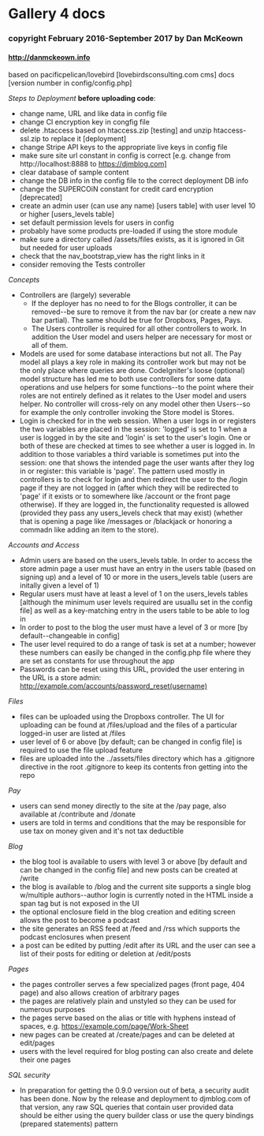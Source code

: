 # Gallery 4 docs

### copyright February 2016-September 2017 by Dan McKeown

#### http://danmckeown.info

based on pacificpelican/lovebird [lovebirdsconsulting.com cms] docs
[version number in config/config.php]

*Steps to Deployment*
**before uploading code**:
- change name, URL and like data in config file
- change CI encryption key in congfig file
- delete .htaccess based on htaccess.zip [testing] and unzip htaccess-ssl.zip to replace it [deployment]
- change Stripe API keys to the appropriate live keys in config file
- make sure site url constant in config is correct [e.g. change from http://localhost:8888 to https://djmblog.com]
- clear database of sample content
- change the DB info in the config file to the correct deployment DB info
- change the SUPERCOiN constant for credit card encryption [deprecated]
- create an admin user (can use any name) [users table] with user level 10 or higher [users_levels table]
- set default permission levels for users in config
- probably have some products pre-loaded if using the store module
- make sure a directory called /assets/files exists, as it is ignored in Git but needed for user uploads
- check that the nav_bootstrap_view has the right links in it
- consider removing the Tests controller

*Concepts*
- Controllers are (largely) severable
	* If the deployer has no need to for the Blogs controller, it can be removed--be sure to remove it from the nav bar (or create a new nav bar partial).  The same should be true for Dropboxs, Pages, Pays.  
	* The Users controller is required for all other controllers to work.  In addition the User model and users helper are necessary for most or all of them.
- Models are used for some database interactions but not all.  The Pay model all plays a key role in making its controller work but may not be the only place where queries are done.  CodeIgniter's loose (optional) model structure has led me to both use controllers for some data operations and use helpers for some functions--to the point where their roles are not entirely defined as it relates to the User model and users helper.  No controller will cross-rely on any model other then Users--so for example the only controller invoking the Store model is Stores.
- Login is checked for in the web session.  When a user logs in or registers the two variables are placed in the session: 'logged' is set to 1 when a user is logged in by the site and 'login' is set to the user's login.  One or both of these are checked at times to see whether a user is logged in.  In addition to those variables a third variable is sometimes put into the session: one that shows the intended page the user wants after they log in or register: this variable is 'page'.  The pattern used mostly in controllers is to check for login and then redirect the user to the /login page if they are not logged in (after which they will be redirected to 'page' if it exists or to somewhere like /account or the front page otherwise).  If they are logged in, the functionality requested is allowed (provided they pass any users_levels check that may exist) (whether that is opening a page like /messages or /blackjack or honoring a commadn like adding an item to the store).

*Accounts and Access*
- Admin users are based on the users_levels table.  In order to access the store admin page a user must have an entry in the users table (based on signing up) and a level of 10 or more in the users_levels table (users are initally given a level of 1)
- Regular users must have at least a level of 1 on the users_levels tables [although the minimum user levels required are usuallu set in the config file] as well as a key-matching entry in the users table to be able to log in
- In order to post to the blog the user must have a level of 3 or more [by default--changeable in config]
- The user level required to do a range of task is set at a number; however these numbers can easily be changed in the config.php file where they are set as constants for use throughout the app
- Passwords can be reset using this URL, provided the user entering in the URL is a store admin:
http://example.com/accounts/password_reset(username)

*Files*
- files can be uploaded using the Dropboxs controller.  The UI for uploading can be found at /files/upload and the files of a particular logged-in user are listed at /files
- user level of 6 or above [by default; can be changed in config file] is required to use the file upload feature
- files are uploaded into the ../assets/files directory which has a .gitignore directive in the root .gitignore to keep its contents fron getting into the repo

*Pay*
- users can send money directly to the site at the /pay page, also available at /contribute and /donate
- users are told in terms and conditions that the may be responsible for use tax on money given and it's not tax deductible

*Blog*
- the blog tool is available to users with level 3 or above [by default and can be changed in the config file] and new posts can be created at /write
- the blog is available to /blog and the current site supports a single blog w/multiple authors--author login is currently noted in the HTML inside a span tag but is not exposed in the UI
- the optional enclosure field in the blog creation and editing screen allows the post to become a podcast
- the site generates an RSS feed at /feed and /rss which supports the podcast enclosures when present
- a post can be edited by putting /edit after its URL and the user can see a list of their posts for editing or deletion at /edit/posts

*Pages*
- the pages controller serves a few specialized pages (front page, 404 page) and also allows creation of arbitrary pages
- the pages are relatively plain and unstyled so they can be used for numerous purposes
- the pages serve based on the alias or title with hyphens instead of spaces, e.g. https://example.com/page/Work-Sheet
- new pages can be created at /create/pages and can be deleted at edit/pages
- users with the level required for blog posting can also create and delete their one pages

*SQL security*
- In preparation for getting the 0.9.0 version out of beta, a security audit has been done.  Now by the release and deployment to djmblog.com of that version, any raw SQL queries that contain user provided data should be either using the query builder class or use the query bindings (prepared statements) pattern
